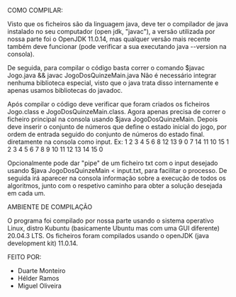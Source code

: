 COMO COMPILAR:

Visto que os ficheiros são da linguagem java, deve ter o compilador de java instalado no seu computador (open jdk, "javac"),
a versão utilizada por nossa parte foi o OpenJDK 11.0.14, mas qualquer versão mais recente também deve funcionar (pode verificar a sua
executando java --version na consola).

De seguida, para compilar o código basta correr o comando $javac Jogo.java && javac JogoDosQuinzeMain.java
Não é necessário integrar nenhuma biblioteca especial, visto que o java trata disso internamente e apenas usamos
bibliotecas do javadoc.

Após compilar o código deve verificar que foram criados os ficheiros Jogo.class e JogoDosQuinzeMain.class. Agora
apenas precisa de correr o ficheiro principal na consola usando $java JogoDosQuinzeMain. Depois deve inserir o conjunto
de números que define o estado inicial do jogo, por ordem de entrada seguido do conjunto de números do estado final.
diretamente na consola como input.
Ex:
1 2 3 4 5 6 8 12 13 9 0 7 14 11 10 15
1 2 3 4 5 6 7 8 9 10 11 12 13 14 15 0

Opcionalmente pode dar "pipe" de um ficheiro txt com o input desejado 
usando $java JogoDosQuinzeMain < input.txt, para facilitar o processo. De seguida irá aparecer na consola informação 
sobre a execução de todos os algoritmos, junto com o respetivo caminho para obter a solução desejada em cada um.

AMBIENTE DE COMPILAÇÃO 

O programa foi compilado por nossa parte usando o sistema operativo Linux, distro Kubuntu (basicamente Ubuntu mas com
uma GUI diferente) 20.04.3 LTS. Os ficheiros foram compilados usando o openJDK (java development kit) 11.0.14.

FEITO POR:
- Duarte Monteiro
- Hélder Ramos
- Miguel Oliveira

